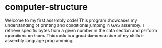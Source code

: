 # computer-structure
Welcome to my first assembly code! This program showcases my understanding of printing and conditional jumping in GAS assembly.
I retrieve specific bytes from a given number in the data section and perform operations on them.
This code is a great demonstration of my skills in assembly language programming.

